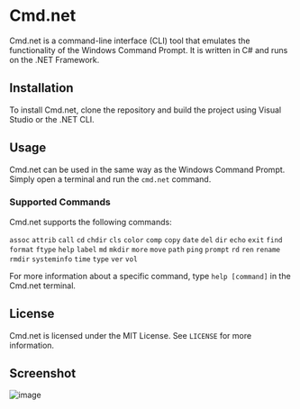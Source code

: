 # Cmd.net

Cmd.net is a command-line interface (CLI) tool that emulates the functionality of the Windows Command Prompt. It is written in C# and runs on the .NET Framework.

## Installation

To install Cmd.net, clone the repository and build the project using Visual Studio or the .NET CLI.

## Usage

Cmd.net can be used in the same way as the Windows Command Prompt. Simply open a terminal and run the `cmd.net` command.

### Supported Commands

Cmd.net supports the following commands:

`assoc`
`attrib`
`call`
`cd`
`chdir`
`cls`
`color`
`comp`
`copy`
`date`
`del`
`dir`
`echo`
`exit`
`find`
`format`
`ftype`
`help`
`label`
`md`
`mkdir`
`more`
`move`
`path`
`ping`
`prompt`
`rd`
`ren`
`rename`
`rmdir`
`systeminfo`
`time`
`type`
`ver`
`vol`

For more information about a specific command, type `help [command]` in the Cmd.net terminal.

## License

Cmd.net is licensed under the MIT License. See `LICENSE` for more information.


## Screenshot

![image](https://user-images.githubusercontent.com/40364978/232568979-35dce38a-4f12-417a-8699-3dcc5d638531.png)

